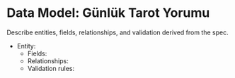 # Data Model: Günlük Tarot Yorumu

Describe entities, fields, relationships, and validation derived from the spec.

- Entity:
  - Fields:
  - Relationships:
  - Validation rules:
